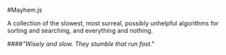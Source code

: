 #Mayhem.js

A collection of the slowest, most surreal, possibly unhelpful algorithms for sorting and searching, and everything and nothing. 

####*"Wisely and slow. They stumble that run fast."*

